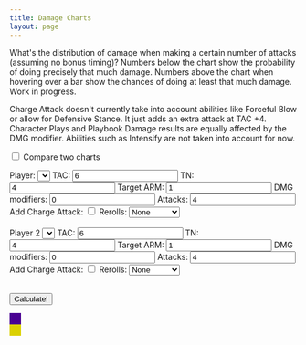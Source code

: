 ```yaml
---
title: Damage Charts
layout: page
---
```


What's the distribution of damage when making a certain number of attacks (assuming no bonus timing)? Numbers below the chart show the probability of doing precisely that much damage. Numbers above the chart when hovering over a bar show the chances of doing at least that much damage. Work in progress.

Charge Attack doesn't currently take into account abilities like Forceful Blow or allow for Defensive Stance. It just adds an extra attack at TAC +4. Character Plays and Playbook Damage results are equally affected by the DMG modifier. Abilities such as Intensify are not taken into account for now.

<input type="checkbox" id="compareCharts"> Compare two charts

<div id="mainplayer">
		Player:
		<select id="player">
		</select>
		TAC:
		<input id="TAC" value="6">
		TN:
		<input id="TN" value="4">
		Target ARM:
		<input id="ARM" value="1">
		DMG modifiers:
		<input id="dmgBoost" value="0">
		Attacks:
		<input id="attacks" value="4">
		Add Charge Attack: <input type="checkbox" id="doChargeAttack">
		Rerolls:
		<select id="rerolls">
		<option value="none">None</option>
		<option value="first">First Attack</option>
		<option value="all">All Attacks</option>
		</select>
</div>

<div id="extraplayer">	
		<br />
		Player 2
		<select id="player2">
		</select>
		TAC:
		<input id="TAC2" value="6">
		TN:
		<input id="TN2" value="4">
		Target ARM:
		<input id="ARM2" value="1">
		DMG modifiers:
		<input id="dmgBoost2" value="0">
		Attacks:
		<input id="attacks2" value="4">
		Add Charge Attack: <input type="checkbox" id="doChargeAttack2">
		Rerolls:
		<select id="rerolls2">
		<option value="none">None</option>
		<option value="first">First Attack</option>
		<option value="all">All Attacks</option>
		</select>
</div>

<br />

<button type="button" id="calculateButton">Calculate!</button>	
<div id="chartkey">
	<div style="width:20px; height:20px; display: inline-block; background:#490092;"></div><div style="display: inline;" id="captainName"></div>
	<br />
	<div style="width:20px; height:20px; display: inline-block; background:#DBD100;"></div><div style="display: inline;" id="captainName2"></div>
</div>		
<ul class="barchart" id="thechart">
</ul>

<p id="debugMessages"><p>

<script src="../assets/js/players.js"></script>
<script src="../assets/js/damage-charts.js"></script>